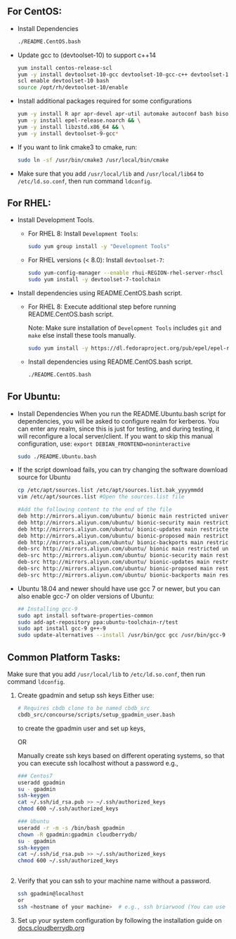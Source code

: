 ## For CentOS:

- Install Dependencies

  ```bash
  ./README.CentOS.bash
  ```

- Update gcc to (devtoolset-10) to support c++14

  ```bash
  yum install centos-release-scl
  yum -y install devtoolset-10-gcc devtoolset-10-gcc-c++ devtoolset-10-binutils
  scl enable devtoolset-10 bash
  source /opt/rh/devtoolset-10/enable
  ```

- Install additional packages required for some configurations

  ```bash
  yum -y install R apr apr-devel apr-util automake autoconf bash bison bison-devel bzip2 bzip2-devel centos-release-scl curl flex flex-devel gcc gcc-c++ git gdb ibxml2 iproute krb5 krb5-devel less libcurl libcurl-devel libevent libevent-devel libxml2 libxml2-devel libyaml libzstd-devel libzstd.x86_64 make openldap openssh-client openssl openssl-devel openssl-libs perl python3-devel readline readline-devel rsync sed sudo tar vim wget which xerces-c-devel zip zip-devel zlib && \
  yum -y install epel-release.noarch && \
  yum -y install libzstd.x86_64 && \
  yum -y install devtoolset-9-gcc*
  ```
  
- If you want to link cmake3 to cmake, run:

  ```bash
  sudo ln -sf /usr/bin/cmake3 /usr/local/bin/cmake
  ```

- Make sure that you add `/usr/local/lib` and `/usr/local/lib64` to
`/etc/ld.so.conf`, then run command `ldconfig`.

## For RHEL:

- Install Development Tools.
  - For RHEL 8: Install `Development Tools`:

    ```bash
    sudo yum group install -y "Development Tools"
    ```

  - For RHEL versions (< 8.0): Install `devtoolset-7`:

    ```bash
    sudo yum-config-manager --enable rhui-REGION-rhel-server-rhscl
    sudo yum install -y devtoolset-7-toolchain
    ```
  
- Install dependencies using README.CentOS.bash script.
  - For RHEL 8: Execute additional step before running README.CentOS.bash script.
  
    Note: Make sure installation of `Development Tools` includes `git` and `make` else install these tools manually.

    ```bash
    sudo yum install -y https://dl.fedoraproject.org/pub/epel/epel-release-latest-8.noarch.rpm
    ```

  - Install dependencies using README.CentOS.bash script.

    ```bash
    ./README.CentOS.bash
    ```

## For Ubuntu:

- Install Dependencies
  When you run the README.Ubuntu.bash script for dependencies, you will be asked to configure realm for kerberos.
  You can enter any realm, since this is just for testing, and during testing, it will reconfigure a local server/client.
  If you want to skip this manual configuration, use:
  `export DEBIAN_FRONTEND=noninteractive`

  ```bash
  sudo ./README.Ubuntu.bash
  ```

- If the script download fails, you can try changing the software download source for Ubuntu

    ```bash
    cp /etc/apt/sources.list /etc/apt/sources.list.bak_yyyymmdd
    vim /etc/apt/sources.list #Open the sources.list file
    
    #Add the following content to the end of the file
    deb http://mirrors.aliyun.com/ubuntu/ bionic main restricted universe multiverse
    deb http://mirrors.aliyun.com/ubuntu/ bionic-security main restricted universe multiverse
    deb http://mirrors.aliyun.com/ubuntu/ bionic-updates main restricted universe multiverse
    deb http://mirrors.aliyun.com/ubuntu/ bionic-proposed main restricted universe multiverse
    deb http://mirrors.aliyun.com/ubuntu/ bionic-backports main restricted universe multiverse
    deb-src http://mirrors.aliyun.com/ubuntu/ bionic main restricted universe multiverse
    deb-src http://mirrors.aliyun.com/ubuntu/ bionic-security main restricted universe multiverse
    deb-src http://mirrors.aliyun.com/ubuntu/ bionic-updates main restricted universe multiverse
    deb-src http://mirrors.aliyun.com/ubuntu/ bionic-proposed main restricted universe multiverse
    deb-src http://mirrors.aliyun.com/ubuntu/ bionic-backports main restricted universe multiverse
    ```
- Ubuntu 18.04 and newer should have use gcc 7 or newer, but you can also enable gcc-7 on older versions of Ubuntu:

  ```bash
  ## Installing gcc-9
  sudo apt install software-properties-common
  sudo add-apt-repository ppa:ubuntu-toolchain-r/test
  sudo apt install gcc-9 g++-9
  sudo update-alternatives --install /usr/bin/gcc gcc /usr/bin/gcc-9 100
  ```

## Common Platform Tasks:

Make sure that you add `/usr/local/lib` to `/etc/ld.so.conf`,
then run command `ldconfig`.
1. Create gpadmin and setup ssh keys
   Either use:

   ```bash
   # Requires cbdb clone to be named cbdb_src
   cbdb_src/concourse/scripts/setup_gpadmin_user.bash
   ```
   to create the gpadmin user and set up keys,

   OR

   Manually create ssh keys based on different operating systems, so that you can execute ssh localhost without a password e.g., 
   
   ```bash
   ### Centos7
   useradd gpadmin
   su - gpadmin 
   ssh-keygen
   cat ~/.ssh/id_rsa.pub >> ~/.ssh/authorized_keys
   chmod 600 ~/.ssh/authorized_keys
   
   ### Ubuntu
   useradd -r -m -s /bin/bash gpadmin
   chown -R gpadmin:gpadmin cloudberrydb/
   su - gpadmin
   ssh-keygen
   cat ~/.ssh/id_rsa.pub >> ~/.ssh/authorized_keys
   chmod 600 ~/.ssh/authorized_keys
 
   ```

1. Verify that you can ssh to your machine name without a password.

   ```bash
   ssh gpadmin@localhost 
   or
   ssh <hostname of your machine>  # e.g., ssh briarwood (You can use `hostname` to get the hostname of your machine.)
   
    ```

1. Set up your system configuration by following the installation guide on [docs.cloudberrydb.org](https://cloudberrydb.org/docs/cbdb-overview)


